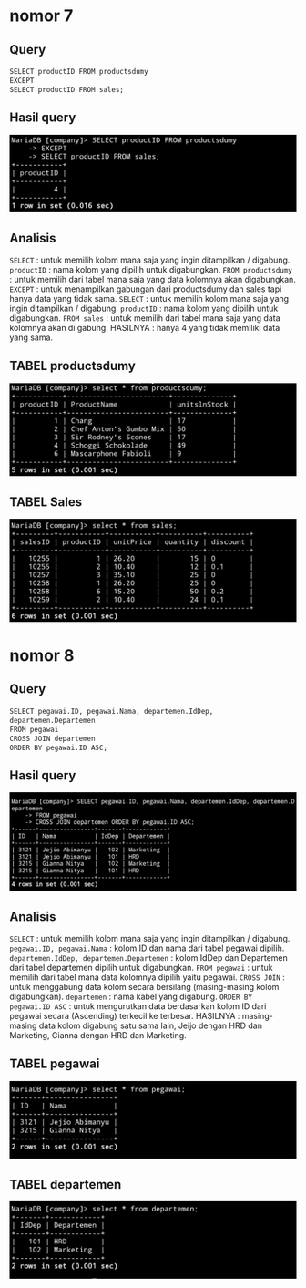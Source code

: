 # nomor 7
## Query 
```mysql
SELECT productID FROM productsdumy
EXCEPT
SELECT productID FROM sales; 
```
## Hasil query
![](Assets/pp3.jpg)
## Analisis
`SELECT` : untuk memilih kolom mana saja yang ingin ditampilkan / digabung.
`productID` : nama kolom yang dipilih untuk digabungkan.
`FROM productsdumy` : untuk memilih dari tabel mana saja yang data kolomnya akan digabungkan.
`EXCEPT` : untuk menampilkan gabungan dari productsdumy dan sales tapi hanya data yang tidak sama.
`SELECT` : untuk memilih kolom mana saja yang ingin ditampilkan / digabung.
`productID` : nama kolom yang dipilih untuk digabungkan.
`FROM sales` : untuk memilih dari tabel mana saja yang data kolomnya akan di gabung.
HASILNYA : hanya 4 yang tidak memiliki data yang sama.
## TABEL productsdumy
![](Assets/pp1.jpg)
## TABEL Sales
![](Assets/pp2.jpg)
# nomor 8
## Query
```mysql
SELECT pegawai.ID, pegawai.Nama, departemen.IdDep, departemen.Departemen
FROM pegawai
CROSS JOIN departemen
ORDER BY pegawai.ID ASC;
```
## Hasil query
![](Assets/qq3.jpg)
## Analisis
`SELECT` : untuk memilih kolom mana saja yang ingin ditampilkan / digabung.
`pegawai.ID, pegawai.Nama` : kolom ID dan nama dari tabel pegawai dipilih.
`departemen.IdDep, departemen.Departemen` : kolom IdDep dan Departemen dari tabel departemen dipilih untuk digabungkan.
`FROM pegawai` : untuk memilih dari tabel mana data kolomnya dipilih yaitu pegawai.
`CROSS JOIN` : untuk menggabung data kolom secara bersilang (masing-masing kolom digabungkan).
`departemen` : nama kabel yang digabung. 
`ORDER BY pegawai.ID ASC` : untuk mengurutkan data berdasarkan kolom ID dari pegawai secara (Ascending) terkecil ke terbesar.
HASILNYA : masing-masing data kolom digabung satu sama lain, Jeijo dengan HRD dan Marketing, Gianna dengan HRD dan Marketing.
## TABEL pegawai
![](Assets/qq1.jpg)
## TABEL departemen
![](Assets/qq2.jpg)
